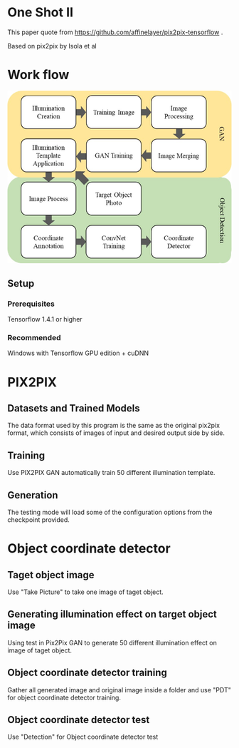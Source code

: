 # One Shot II
This paper quote from https://github.com/affinelayer/pix2pix-tensorflow .

Based on pix2pix by Isola et al

# Work flow

![image](https://github.com/ntutindustry40/One-Shot-II/blob/master/%E6%B5%81%E7%A8%8B%E5%9C%96-%E8%8B%B1.jpg)
## Setup

### Prerequisites
  Tensorflow 1.4.1 or higher
  
### Recommended
  Windows with Tensorflow GPU edition + cuDNN

# PIX2PIX

## Datasets and Trained Models
The data format used by this program is the same as the original pix2pix format, which consists of images of input and desired output side by side. 

## Training
Use PIX2PIX GAN automatically train 50 different illumination template.

## Generation
The testing mode will load some of the configuration options from the checkpoint provided.

# Object coordinate detector

## Taget object image 
Use "Take Picture" to take one image of taget object.

## Generating illumination effect on target object image
Using test in Pix2Pix GAN to generate 50 different illumination effect on image of taget object.

## Object coordinate detector training 
Gather all generated image and original image inside a folder and use "PDT" for object coordinate detector training.

## Object coordinate detector test
Use "Detection" for Object coordinate detector test
